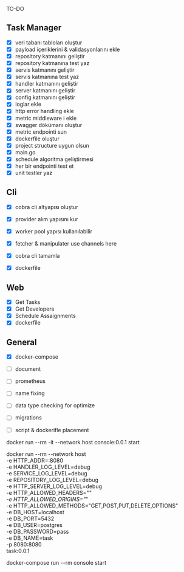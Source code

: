 TO-DO

## Task Manager
- [x] veri tabanı tabloları oluştur
- [x] payload içeriklerini & validasyonlarını ekle
- [x] repository katmanını geliştir
- [x] repository katmanına test yaz
- [x] servis katmanını geliştir
- [x] servis katmanına test yaz
- [x] handler katmanını geliştir
- [x] server katmanını geliştir
- [x] config katmanını geliştir
- [x] loglar ekle
- [x] http error handling ekle
- [x] metric middleware i ekle
- [x] swagger dökümanı oluştur
- [x] metric endpointi sun
- [x] dockerfile oluştur
- [x] project structure uygun olsun
- [x] main.go
- [x] schedule algoritma geliştirmesi
- [x] her bir endpointi test et
- [x] unit testler yaz

## Cli
- [x] cobra cli altyapısı oluştur
- [x] provider alım yapısını kur
- [x] worker pool yapısı kullanılabilir
- [x] fetcher & manipulater use channels here
- [x] cobra cli tamamla
- [x] dockerfile


## Web
- [x] Get Tasks
- [x] Get Developers
- [x] Schedule Assaignments
- [x] dockerfile

## General
- [x] docker-compose
- [ ] document
- [ ] prometheus
- [ ] name fixing
- [ ] data type checking for optimize
- [ ] migrations
- [ ] script & dockerifle placement


docker run --rm -it --network host console:0.0.1 start  

docker run --rm --network host  \
  -e HTTP_ADDR=:8080 \
  -e HANDLER_LOG_LEVEL=debug \
  -e SERVICE_LOG_LEVEL=debug \
  -e REPOSITORY_LOG_LEVEL=debug \
  -e HTTP_SERVER_LOG_LEVEL=debug \
  -e HTTP_ALLOWED_HEADERS="*" \
  -e HTTP_ALLOWED_ORIGINS="*" \
  -e HTTP_ALLOWED_METHODS="GET,POST,PUT,DELETE,OPTIONS" \
  -e DB_HOST=localhost \
  -e DB_PORT=5432 \
  -e DB_USER=postgres \
  -e DB_PASSWORD=pass \
  -e DB_NAME=task \
  -p 8080:8080 \
  task:0.0.1


docker-compose run --rm console start      